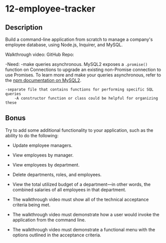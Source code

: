 # 12-employee-tracker

## Description
Build a command-line application from scratch to manage a company's employee database, using Node.js, Inquirer, and MySQL.


Walkthrough video:
GitHub Repo:

-Need:
    -make queries asynchronous. MySQL2 exposes a `.promise()` function on Connections to upgrade an existing non-Promise connection to use Promises. To learn more and make your queries asynchronous, refer to the [npm documentation on MySQL2](https://www.npmjs.com/package/mysql2).

<!-- // get the client
const mysql = require('mysql2');
// create the connection
const con = mysql.createConnection(
  {host:'localhost', user: 'root', database: 'test'}
);
con.promise().query("SELECT 1")
  .then( ([rows,fields]) => {
    console.log(rows);
  })
  .catch(console.log)
  .then( () => con.end()); -->

    -separate file that contains functions for performing specific SQL queries
        -A constructor function or class could be helpful for organizing these
    


## Bonus

Try to add some additional functionality to your application, such as the ability to do the following:

* Update employee managers.

* View employees by manager.

* View employees by department.

* Delete departments, roles, and employees.

* View the total utilized budget of a department&mdash;in other words, the combined salaries of all employees in that department.



* The walkthrough video must show all of the technical acceptance criteria being met.

* The walkthrough video must demonstrate how a user would invoke the application from the command line.

* The walkthrough video must demonstrate a functional menu with the options outlined in the acceptance criteria.





<!-- completed items:

[MySQL2 package](https://www.npmjs.com/package/mysql2) to connect to your MySQL database and perform queries
[Inquirer package](https://www.npmjs.com/package/inquirer) to interact with the user via the command line
[console.table package](https://www.npmjs.com/package/console.table) to print MySQL rows to the console

-seeds.sql
-query.sql
-schema.sql
-DROP DATABASE IF EXISTS employees
-CREATE DATABASE employees

-CREATE TABLES
-table department
* `id`: `INT 
* `name`: `VARCHAR(30)` to hold department name
*PRIMARY KEY`(id)

-table role
* `id`: `INT`
* `title`: `VARCHAR(30)` to hold role title
* `salary`: `DECIMAL` to hold role salary
* `department_id`: `INT` to hold reference to department role belongs to
-primary key (id)
-foreign key ?

-table employees
* `id`: `INT PRIMARY KEY`
* `first_name`: `VARCHAR(30)` to hold employee first name
* `last_name`: `VARCHAR(30)` to hold employee last name
* `role_id`: `INT` to hold reference to employee role
* `manager_id`: `INT` to hold reference to another employee that is the manager of the current employee (`null` if the employee has no manager)-id
-primary key (id)
-foreign key ?
JOIN commands: at least 3 (lesson 26)

- command-line application accepts user input
- start node index.js
- .prompt {
-view all departments
-view all roles
-view all employees
-add a department
-add a role
-add an employee
-update an employee role
-will need to have an id attached to access specific employee

- view all departments
-DESCRIBE departments
-shows formatted table with department names and department ids

-view all roles
-DESCRIBE roles
-shows job title, role id, the department that role belongs to, and the salary for that role

-view all employees
DESCRIBE employees
-shows employee ids, first names, last names, job titles, departments, salaries, and managers that the employees report to

-add a department
.prompt
-enter the name of the department 
.then
-add that department to the database

-add a role
.prompt
-enter the name
-enter the salary
-enter the department for the role
.then
-add that role to the database

-add an employee
.prompt
-enter the employee’s first name
-enter the employee's last name
-enter the employee's role
-enter the manager who will oversee the employee
.then
-add employee to the database

-update an employee role
.prompt
-select an employee to update (list)
-update the employee's role
.then
-information is updated in the database 






 -->
